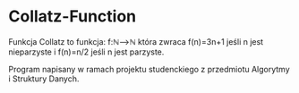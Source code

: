 # Collatz-Function

Funkcja Collatz to funkcja: f:ℕ⟶ℕ która zwraca f(n)=3n+1 jeśli n jest nieparzyste i f(n)=n/2 jeśli n jest parzyste.

Program napisany w ramach projektu studenckiego z przedmiotu Algorytmy i Struktury Danych.

